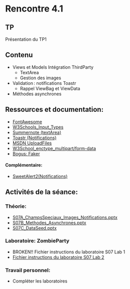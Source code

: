 # Rencontre 4.1

## TP
Présentation du TP1

## Contenu
- Views et Models Intégration ThirdParty 
  - TextArea 
  - Gestion des images 
- Validation : notifications Toastr 
  - Rappel ViewBag et ViewData 
- Méthodes asynchrones 

## Ressources et documentation: 
- [FontAwesome](https://fontawesome.com/)
- [W3Schools_Input_Types](https://www.w3schools.com/html/html_form_input_types.asp)
- [Summernote (textArea)](https://summernote.org/)
- [Toastr (Notifications)](https://codeseven.github.io/toastr/) 
- [MSDN UploadFiles](https://docs.microsoft.com/en-us/aspnet/core/mvc/models/file-uploads?view=aspnetcore-5.0) 
- [W3School_enctype_multipart/form-data](https://www.w3schools.com/tags/att_form_enctype.asp)
- [Bogus: Faker](https://github.com/bchavez/Bogus)

#### Complémentaire: 
- [SweetAlert2(Notifications)](https://sweetalert2.github.io/)


## Activités de la séance: 
### Théorie:  
- [S07A_ChampsSpeciaux_Images_Notifications.pptx](https://cegepedouardmontpetit.sharepoint.com/:p:/s/EDU-A22-4203W6EM-01010/EXdKRojK7_lNuVSOOlHmjKkBZu61gh1GuzZoLeUre_oMiA?e=jnXvXv)
- [S07B_Methodes_Asynchrones.pptx](https://cegepedouardmontpetit.sharepoint.com/:p:/s/EDU-A22-4203W6EM-01010/EUw_KtyvqMpPlHG9Sm4Q4CcBJ1SKWSFBqiLULB-DJc6vQw?e=KWaZtR)
- [S07C_DataSeed.pptx](https://cegepedouardmontpetit.sharepoint.com/:p:/s/EDU-A22-4203W6EM-01010/EZN-jqwY0MlHjY1VwQbzImoB120C-_djhdDDPIRAPTf0iA?e=IU8w7N)

### Laboratoire: ZombieParty 
- BROKEN!! Fichier instructions du laboratoire S07 Lab 1
- [Fichier instructions du laboratoire S07 Lab 2](https://classroom.github.com/a/FM2t5aCq)

### Travail personnel: 
- Compléter les laboratoires
